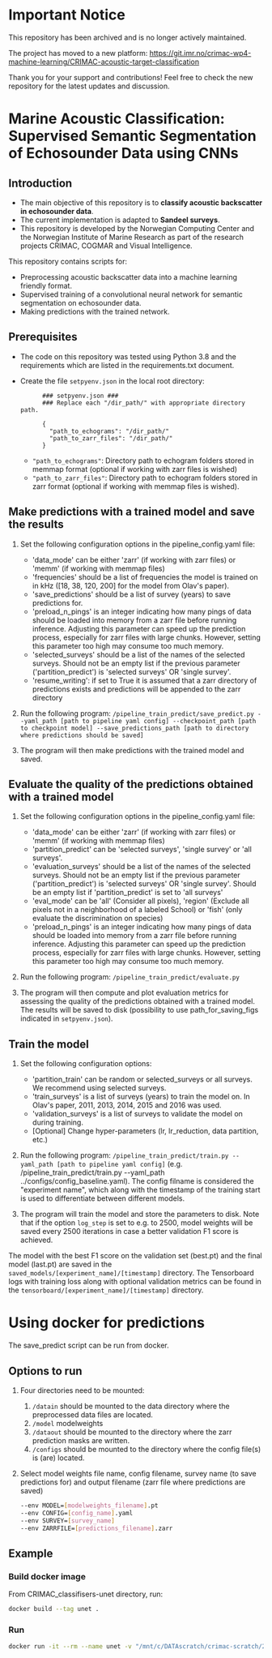 # Important Notice

This repository has been archived and is no longer actively maintained.

The project has moved to a new platform: https://git.imr.no/crimac-wp4-machine-learning/CRIMAC-acoustic-target-classification

Thank you for your support and contributions! Feel free to check the new repository for the latest updates and discussion.

# Marine Acoustic Classification: Supervised Semantic Segmentation of Echosounder Data using CNNs

## Introduction
* The main objective of this repository is to **classify acoustic backscatter in echosounder data**.
* The current implementation is adapted to **Sandeel surveys**.
* This repository is developed by the Norwegian Computing Center and the Norwegian Institute of Marine Research as part of the research projects CRIMAC, COGMAR and Visual Intelligence.

This repository contains scripts for:
* Preprocessing acoustic backscatter data into a machine learning friendly format.
* Supervised training of a convolutional neural network for semantic segmentation on echosounder data.
* Making predictions with the trained network.


## Prerequisites
* The code on this repository was tested using Python 3.8 and the requirements which are listed in the requirements.txt document.
* Create the file `setpyenv.json` in the local root directory:

            ### setpyenv.json ###
            ### Replace each "/dir_path/" with appropriate directory path.
            
            {
              "path_to_echograms": "/dir_path/"
              "path_to_zarr_files": "/dir_path/"          
            }
    * `"path_to_echograms"`: Directory path to echogram folders stored in memmap format (optional if working with zarr files is wished)  
    * `"path_to_zarr_files"`: Directory path to echogram folders stored in zarr format (optional if working with memmap files is wished). 

## Make predictions with a trained model and save the results
1. Set the following configuration options in the pipeline_config.yaml file:    
    * 'data_mode' can be either 'zarr' (if working with zarr files) or 'memm' (if working with memmap files)
    * 'frequencies' should be a list of frequencies the model is trained on in kHz ([18, 38, 120, 200] for the model from Olav's paper). 
    * 'save_predictions' should be a list of survey (years) to save predictions for.
    * 'preload_n_pings' is an integer indicating how many pings of data should be loaded into memory from a zarr file before running inference. Adjusting this parameter can speed up the prediction process, especially for zarr files with large chunks. However, setting this parameter too high may consume too much memory. 
    * 'selected_surveys' should be a list of the names of the selected surveys. Should not be an empty list if the previous parameter ('partition_predict') is 'selected surveys' OR 'single survey'.
    * 'resume_writing': if set to True it is assumed that a zarr directory of predictions exists and predictions will be appended to the zarr directory

2. Run the following program: `/pipeline_train_predict/save_predict.py --yaml_path [path to pipeline yaml config] --checkpoint_path [path to checkpoint model] --save_predictions_path [path to directory where predictions should be saved]`
3. The program will then make predictions with the trained model and saved. 
 
## Evaluate the quality of the predictions obtained with a trained model
1. Set the following configuration options in the pipeline_config.yaml file:  
    * 'data_mode' can be either 'zarr' (if working with zarr files) or 'memm' (if working with memmap files)
    * 'partition_predict' can be 'selected surveys', 'single survey' or 'all surveys'.
    * 'evaluation_surveys' should be a list of the names of the selected surveys. Should not be an empty list if the previous parameter ('partition_predict') is 'selected surveys' OR 'single survey'.
    Should be an empty list if 'partition_predict' is set to 'all surveys'
    * 'eval_mode' can be 'all' (Consider all pixels), 'region' (Exclude all pixels not in a neighborhood of a labeled School) or 'fish' (only evaluate the discrimination on species)
    * 'preload_n_pings' is an integer indicating how many pings of data should be loaded into memory from a zarr file before running inference. Adjusting this parameter can speed up the prediction process, especially for zarr files with large chunks. However, setting this parameter too high may consume too much memory. 

2. Run the following program: `/pipeline_train_predict/evaluate.py`
3. The program will then compute and plot evaluation metrics for assessing the quality of the predictions obtained with a trained model.
The results will be saved to disk (possibility to use path_for_saving_figs indicated in `setpyenv.json`).

## Train the model
1. Set the following configuration options:
    * 'partition_train' can be random or selected_surveys or all surveys. We recommend using selected surveys. 
    * 'train_surveys' is a list of surveys (years) to train the model on. In Olav's paper, 2011, 2013, 2014, 2015 and 2016 was used. 
    * 'validation_surveys' is a list of surveys to validate the model on during training. 
    * [Optional] Change hyper-parameters (lr, lr_reduction, data partition, etc.)
    
2. Run the following program: `/pipeline_train_predict/train.py --yaml_path [path to pipeline yaml config]`
(e.g. /pipeline_train_predict/train.py --yaml_path ../configs/config_baseline.yaml). The config filname is considered the "experiment name", which along with the timestamp of the training start is used to differentiate between different models. 
3. The program will train the model and store the parameters to disk. Note that if the option `log_step` is set to e.g. to 2500, model weights will be saved every 2500 iterations in case a better validation F1 score is achieved.
 
The model with the best F1 score on the validation set (best.pt) and the final model (last.pt) are saved in the `saved_models/[experiment_name]/[timestamp]` directory. The Tensorboard logs with training loss along with optional validation metrics can be found in the `tensorboard/[experiment_name]/[timestamp]` directory. 

# Using docker for predictions

The save_predict script can be run from docker.

## Options to run

1. Four directories need to be mounted:

    1. `/datain` should be mounted to the data directory where the preprocessed data files are located.
    2. `/model` modelweights
    3. `/dataout` should be mounted to the directory where the zarr prediction masks are written.
    4. `/configs` should be mounted to the directory where the config file(s) is (are) located. 

2. Select model weights file name, config filename, survey name (to save predictions for) and output filename (zarr file where predictions are saved)

    ```bash
    --env MODEL=[modelweights_filename].pt
    --env CONFIG=[config_name].yaml
    --env SURVEY=[survey_name]
    --env ZARRFILE=[predictions_filename].zarr
    ```

## Example
### Build docker image
From CRIMAC_classifisers-unet directory, run:
```bash
docker build --tag unet .
```
### Run 
```bash
docker run -it --rm --name unet -v "/mnt/c/DATAscratch/crimac-scratch/2019/S2019847_0511/ACOUSTIC/GRIDDED/":/datain -v "/mnt/c/DATAscratch/crimac-scratch/NR_Unet":/model -v "/mnt/c/DATAscratch/crimac-scratch/2019/S2019847_0511/ACOUSTIC/PREDICTIONS/":/dataout -v "path/to/CRIMAC_classifiers-unet/configs/":/configs --security-opt label=disable --env MODEL="paper_v2_heave_2.pt" --env SURVEY=S2019847_0511 --env CONFIG=config_baseline.yaml --ZARRFILE=S2019847_0511_predictions.zarr unet:latest
```

